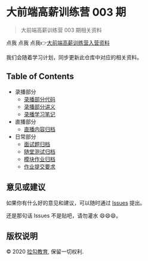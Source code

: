 # 大前端高薪训练营 003 期

> 大前端高薪训练营 003 期相关资料

点我 点我 点我👉[大前端高薪训练营入营资料](prepare) 

我们会随着学习计划，同步更新此仓库中对应的相关资料。

## Table of Contents

- 录播部分
  + [录播部分代码](codes)
  + [录播部分讲义](handouts)
  + [录播学习笔记](notes)
- 直播部分
  + [直播内容归档](live)
- 日常部分
  + [面试题归档](interviews)
  + [随堂测试归档](tests)
  + [模块作业归档](tasks)
  + [作业提交要求](tasks/requirements.md)

## 意见或建议

如果你有什么好的意见和建议，可以随时通过 [Issues](https://gitee.com/lagoufed/fed-e-002/issues) 提出。

还是那句话 Issues 不是贴吧，请勿灌水 😄😄😄。

## 版权说明

&copy; 2020 [拉勾教育](https://kaiwu.lagou.com), 保留一切权利.
